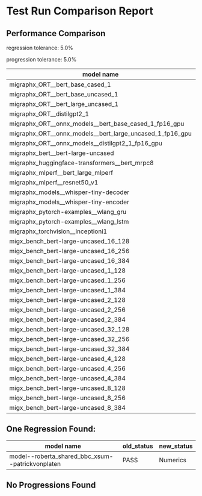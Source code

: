 # Test Run Comparison Report

## Performance Comparison

regression tolerance: 5.0%

progression tolerance: 5.0%

|model name|exit_status|analysis|old_time_ms|new_time_ms|change_ms|percent_change|
|---|---|---|---|---|---|---|
|migraphx_ORT__bert_base_cased_1|PASS|regression|105.9148|122.8649|16.9501|16.0%|
|migraphx_ORT__bert_base_uncased_1|PASS|regression|108.9753|128.6964|19.7211|18.1%|
|migraphx_ORT__bert_large_uncased_1|PASS|regression|477.9779|510.3024|32.3245|6.76%|
|migraphx_ORT__distilgpt2_1|PASS|regression|58.0129|70.5943|12.5815|21.69%|
|migraphx_ORT__onnx_models__bert_base_cased_1_fp16_gpu|Numerics|within tol|62.23|64.456|2.226|3.58%|
|migraphx_ORT__onnx_models__bert_large_uncased_1_fp16_gpu|Numerics|within tol|267.6111|274.408|6.797|2.54%|
|migraphx_ORT__onnx_models__distilgpt2_1_fp16_gpu|Numerics|regression|34.035|42.5926|8.5576|25.14%|
|migraphx_bert__bert-large-uncased|PASS|within tol|19.1799|19.2314|0.0515|0.27%|
|migraphx_huggingface-transformers__bert_mrpc8|PASS|regression|7.118|7.6946|0.5766|8.1%|
|migraphx_mlperf__bert_large_mlperf|Numerics|regression|28.2151|30.4512|2.2361|7.93%|
|migraphx_mlperf__resnet50_v1|PASS|regression|4.8261|5.0985|0.2725|5.65%|
|migraphx_models__whisper-tiny-decoder|PASS|regression|43.1625|51.2647|8.1022|18.77%|
|migraphx_models__whisper-tiny-encoder|Numerics|regression|46.4441|50.5936|4.1494|8.93%|
|migraphx_pytorch-examples__wlang_gru|PASS|regression|17.6177|23.0726|5.4549|30.96%|
|migraphx_pytorch-examples__wlang_lstm|PASS|within tol|8.6814|8.73|0.0485|0.56%|
|migraphx_torchvision__inceptioni1|PASS|regression|4.9114|5.2795|0.3681|7.5%|
|migx_bench_bert-large-uncased_16_128|PASS|within tol|31.7757|33.3543|1.5786|4.97%|
|migx_bench_bert-large-uncased_16_256|PASS|within tol|53.962|56.5011|2.5391|4.71%|
|migx_bench_bert-large-uncased_16_384|Numerics|within tol|70.5189|72.3718|1.8529|2.63%|
|migx_bench_bert-large-uncased_1_128|PASS|regression|12.0231|13.1609|1.1378|9.46%|
|migx_bench_bert-large-uncased_1_256|PASS|within tol|12.4442|12.7487|0.3045|2.45%|
|migx_bench_bert-large-uncased_1_384|PASS|regression|19.2652|21.1727|1.9075|9.9%|
|migx_bench_bert-large-uncased_2_128|PASS|within tol|12.759|13.3623|0.6032|4.73%|
|migx_bench_bert-large-uncased_2_256|PASS|regression|13.3193|14.1212|0.802|6.02%|
|migx_bench_bert-large-uncased_2_384|PASS|regression|20.952|22.7432|1.7912|8.55%|
|migx_bench_bert-large-uncased_32_128|PASS|regression|65.9259|71.8364|5.9104|8.97%|
|migx_bench_bert-large-uncased_32_256|PASS|within tol|98.4758|103.1141|4.6383|4.71%|
|migx_bench_bert-large-uncased_32_384|Numerics|within tol|139.126|144.527|5.4011|3.88%|
|migx_bench_bert-large-uncased_4_128|PASS|within tol|14.6283|15.3473|0.719|4.92%|
|migx_bench_bert-large-uncased_4_256|PASS|regression|16.6852|17.724|1.0387|6.23%|
|migx_bench_bert-large-uncased_4_384|PASS|within tol|26.2952|27.4437|1.1486|4.37%|
|migx_bench_bert-large-uncased_8_128|PASS|regression|19.0296|20.3367|1.3071|6.87%|
|migx_bench_bert-large-uncased_8_256|PASS|regression|26.3755|28.1971|1.8217|6.91%|
|migx_bench_bert-large-uncased_8_384|PASS|regression|39.2896|41.3973|2.1077|5.36%|

## One Regression Found:

|model name|old_status|new_status|
|---|---|---|
|model--roberta_shared_bbc_xsum--patrickvonplaten|PASS|Numerics|

## No Progressions Found

